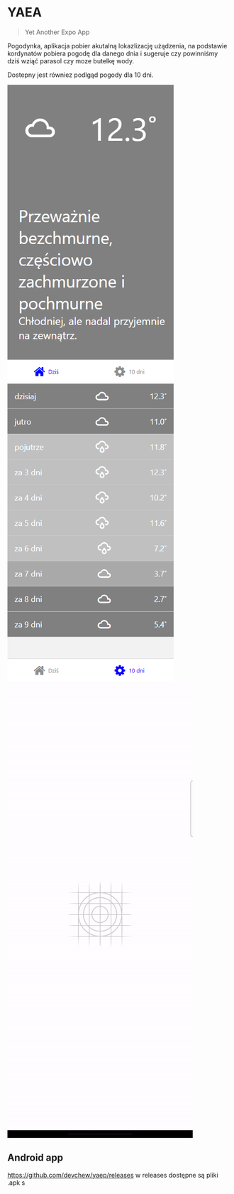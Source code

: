 # YAEA
> Yet Another Expo App

Pogodynka, aplikacja pobier akutalną lokazlizację użądzenia, na podstawie kordynatów pobiera pogodę dla danego dnia i sugeruje czy powinniśmy dziś wziąć parasol czy moze butelkę wody.

Dostepny jest równiez podlgąd pogody dla 10 dni.

![img.png](img.png)
![img_1.png](img_1.png)
![screen](Screen.gif)

## Android app

https://github.com/devchew/yaep/releases
w releases dostępne są pliki .apk
s